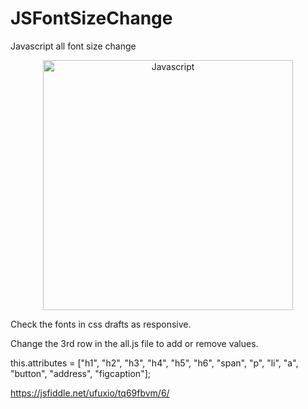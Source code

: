 # JSFontSizeChange
Javascript all font size change

<p align="center">
  <a href="https://www.javascript.com">
    <img
      alt="Javascript"
      src="https://cdn-images-1.medium.com/max/785/1*H-25KB7EbSHjv70HXrdl6w.png"
      width="400"
    />
  </a>
</p>

<p>Check the fonts in css drafts as responsive.</p>
<p>Change the 3rd row in the all.js file to add or remove values.</p>
<p>this.attributes = ["h1", "h2", "h3", "h4", "h5", "h6", "span", "p", "li", "a", "button", "address", "figcaption"];</p>

https://jsfiddle.net/ufuxio/tq69fbvm/6/
